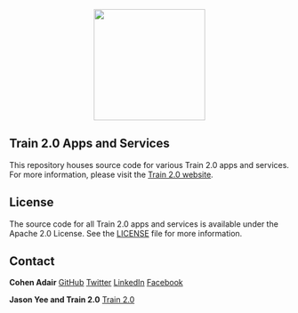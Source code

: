 <center><img src="https://scontent-yyz1-1.xx.fbcdn.net/v/t1.0-9/14469704_1223294907691585_5672280100505267940_n.png?oh=e972c158315d94e9b117574606829b2c&oe=58AF5C85" width="200" height="200" /></center>


## Train 2.0 Apps and Services
This repository houses source code for various Train 2.0 apps and services.  For more information, please visit the [Train 2.0 website](http://train2point0.com/).


## License

The source code for all Train 2.0 apps and services is available under the Apache 2.0 License. See the [LICENSE](https://github.com/cohenadair/Train-2.0/blob/master/LICENSE) file for more information.


## Contact

**Cohen Adair**
[GitHub](https://github.com/cohenadair)
[Twitter](http://twitter.com/cohenadair)
[LinkedIn](https://ca.linkedin.com/in/cohenadair)
[Facebook](https://www.facebook.com/cohen.adair)

**Jason Yee and Train 2.0**
[Train 2.0](http://train2point0.com/)
